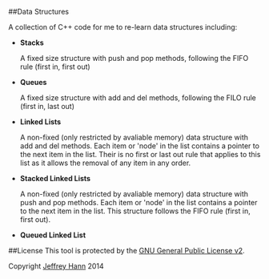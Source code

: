 ##Data Structures

A collection of C++ code for me to re-learn data structures including:

* **Stacks**

    A fixed size structure with push and pop methods, following the FIFO rule (first in, first out)
* **Queues**

    A fixed size structure with add and del methods, following the FILO rule (first in, last out)
* **Linked Lists**

    A non-fixed (only restricted by avaliable memory) data structure with add and del methods. Each item or 'node' in     the list contains a pointer to the next item in the list. Their is no first or last out rule that applies to this     list as it allows the removal of any item in any order.
* **Stacked Linked Lists**

    A non-fixed (only restricted by avaliable memory) data structure with push and pop methods. Each item or 'node'      in the list contains a pointer to the next item in the list. This structure follows the FIFO rule (first in, first out).

* **Queued Linked List**

##License
This tool is protected by the [GNU General Public License v2](http://www.gnu.org/licenses/gpl-2.0.html).

Copyright [Jeffrey Hann](http://jeffreyhann.ca/) 2014
